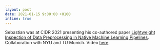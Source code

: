 ```yaml
---
layout: post
date: 2021-01-15 9:00:00 +0100
inline: true
---
```


Sebastian was at CIDR 2021 presenting his co-authored paper [Lightweight Inspection of Data Preprocessing in Native Machine Learning Pipelines](http://cidrdb.org/cidr2021/papers/cidr2021_paper27.pdf). Collaboration with NYU and TU Munich. Video [here](https://www.youtube.com/watch?v=Ic0aD6lv5h0). 